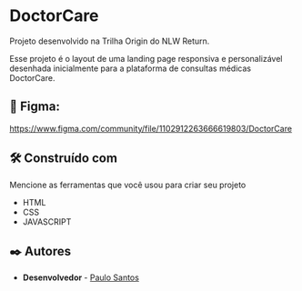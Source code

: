 # DoctorCare

Projeto desenvolvido na Trilha Origin do NLW Return.

Esse projeto é o layout de uma landing page responsiva e personalizável desenhada inicialmente para a plataforma de consultas médicas DoctorCare.

## 🚀 Figma:

https://www.figma.com/community/file/1102912263666619803/DoctorCare


## 🛠️ Construído com

Mencione as ferramentas que você usou para criar seu projeto

* HTML
* CSS
* JAVASCRIPT

## ✒️ Autores

* **Desenvolvedor** - [Paulo Santos](https://github.com/santospgs)
